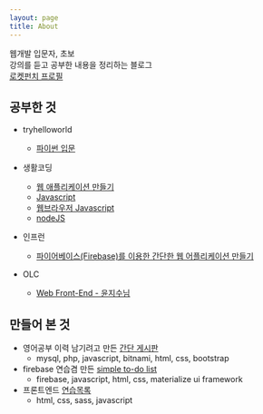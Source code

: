 ```yaml
---
layout: page
title: About
---
```


<p class="message">
  웹개발 입문자, 초보 <br>    
  강의를 듣고 공부한 내용을 정리하는 블로그 <br>
  <!-- <a href="https://opentutorials.org/course/1189/14118">보편적이지 않은 코딩</a>을 하는중 -->
  <a href="https://www.rocketpunch.com/@wayhome25">로켓펀치 프로필</a>
</p>

## 공부한 것

- tryhelloworld
  - [파이썬 입문](http://tryhelloworld.co.kr/courses/%ED%8C%8C%EC%9D%B4%EC%8D%AC-%EC%9E%85%EB%AC%B8)

- 생활코딩
  - [웹 애플리케이션 만들기](https://opentutorials.org/course/1688)
  - [Javascript](https://opentutorials.org/course/743)
  - [웹브라우저 Javascript](https://opentutorials.org/course/1375)
  - [nodeJS](https://opentutorials.org/course/2136)

- 인프런
  - [파이어베이스(Firebase)를 이용한 간단한 웹 어플리케이션 만들기](https://www.inflearn.com/course/%ED%8C%8C%EC%9D%B4%EC%96%B4%EB%B2%A0%EC%9D%B4%EC%8A%A4-%EA%B0%95%EC%A2%8C-%EC%9B%B9-%EC%96%B4%ED%94%8C%EB%A6%AC%EC%BC%80%EC%9D%B4%EC%85%98/)

- OLC
  - [Web Front-End - 윤지수님](http://olc.kr/course/course_online_view.jsp?id=470)

## 만들어 본 것

- 영어공부 이력 남기려고 만든 [간단 게시판](http://siwabada.dothome.co.kr/)
  - mysql, php, javascript, bitnami, html, css, bootstrap  
- firebase 연습겸 만든 [simple to-do list](https://simple-todolist.firebaseapp.com/)
  - firebase, javascript, html, css, materialize ui framework
- 프론트엔드 [연습목록](https://wayhome25.github.io/front-end/index.html)
  - html, css, sass, javascript
